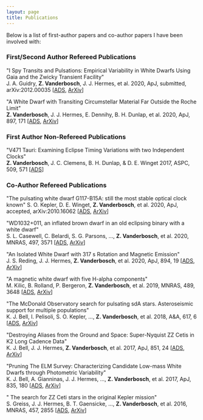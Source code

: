 ```yaml
---
layout: page
title: Publications
---
```

Below is a list of first-author papers and co-author papers I have been involved with:

### First/Second Author Refereed Publications

"I Spy Transits and Pulsations: Empirical Variability in White Dwarfs Using Gaia and the Zwicky Transient Facility"  
J. A. Guidry, **Z. Vanderbosch**, J. J. Hermes, et al. 2020, ApJ, submitted,  arXiv:2012.00035 [[ADS](https://ui.adsabs.harvard.edu/abs/2020arXiv201200035G/abstract), [ArXiv](https://arxiv.org/abs/2012.00035)]

"A White Dwarf with Transiting Circumstellar Material Far Outside the Roche Limit"  
**Z. Vanderbosch**, J. J. Hermes, E. Dennihy, B. H. Dunlap, et al. 2020, ApJ, 897, 171 [[ADS](https://ui.adsabs.harvard.edu/abs/2020ApJ...897..171V/abstract), [ArXiv](https://arxiv.org/abs/1908.09839)]

### First Author Non-Refereed Publications

"V471 Tauri: Examining Eclipse Timing Variations with two Independent Clocks"  
**Z. Vanderbosch**, J. C. Clemens, B. H. Dunlap, & D. E. Winget 2017, ASPC, 509, 571 [[ADS](https://ui.adsabs.harvard.edu/abs/2017ASPC..509..571V/abstract)]

### Co-Author Refereed Publications

"The pulsating white dwarf G117-B15A: still the most stable optical clock known" 
S. O. Kepler, D. E. Winget, **Z. Vanderbosch**, et al. 2020, ApJ, accepted, arXiv:2010.16062 [[ADS](https://ui.adsabs.harvard.edu/abs/2020arXiv201016062K/abstract), [ArXiv](https://arxiv.org/abs/2010.16062)]

"WD1032+011, an inflated brown dwarf in an old eclipsing binary with a white dwarf"  
S. L. Casewell, C. Belardi, S. G. Parsons, ..., **Z. Vanderbosch**, et al. 2020, MNRAS, 497, 3571 [[ADS](https://ui.adsabs.harvard.edu/abs/2020arXiv200609417C/abstract), [ArXiv](https://arxiv.org/abs/2006.09417)]

"An Isolated White Dwarf with 317 s Rotation and Magnetic Emission"  
J. S. Reding, J. J. Hermes, **Z. Vanderbosch**, et al. 2020, ApJ, 894, 19 [[ADS](https://ui.adsabs.harvard.edu/abs/2020ApJ...894...19R/abstract), [ArXiv](https://arxiv.org/abs/2003.10450)]

"A magnetic white dwarf with five H-alpha components"  
M. Kilic, B. Rolland, P. Bergeron, **Z. Vanderbosch**, et al. 2019, MNRAS, 489, 3648 [[ADS](https://ui.adsabs.harvard.edu/abs/2019MNRAS.489.3648K/abstract), [ArXiv](https://arxiv.org/abs/1908.10915)]

"The McDonald Observatory search for pulsating sdA stars. Asteroseismic support for multiple populations"  
K. J. Bell, I. Pelisoli, S. O. Kepler, ..., **Z. Vanderbosch**, et al. 2018, A&A, 617, 6 [[ADS](https://ui.adsabs.harvard.edu/abs/2018A%26A...617A...6B/abstract), [ArXiv](https://arxiv.org/abs/1805.11129)]

"Destroying Aliases from the Ground and Space: Super-Nyquist ZZ Cetis in K2 Long Cadence Data"  
K. J. Bell, J. J. Hermes, **Z. Vanderbosch**, et al. 2017, ApJ, 851, 24 [[ADS](https://ui.adsabs.harvard.edu/abs/2017ApJ...851...24B/abstract), [ArXiv](https://arxiv.org/abs/1710.10273)]

"Pruning The ELM Survey: Characterizing Candidate Low-mass White Dwarfs through Photometric Variability"  
K. J. Bell, A. Gianninas, J. J. Hermes, ..., **Z. Vanderbosch**, et al. 2017, ApJ, 835, 180 [[ADS](https://ui.adsabs.harvard.edu/abs/2017ApJ...835..180B/abstract), [ArXiv](https://arxiv.org/abs/1612.06390)]

" The search for ZZ Ceti stars in the original Kepler mission"  
S. Greiss, J. J. Hermes, B. T. Gaensicke, ..., **Z. Vanderbosch**, et al. 2016, MNRAS, 457, 2855 [[ADS](https://ui.adsabs.harvard.edu/abs/2016MNRAS.457.2855G/abstract), [ArXiv](https://arxiv.org/abs/1601.01316)]

